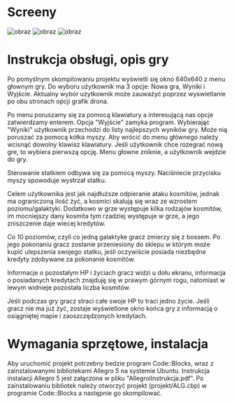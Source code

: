 # Screeny

![obraz](https://github.com/Yorshka-Vermilion/Projekt-C/assets/59543577/292d1630-57d7-4537-8d3b-4e6cb26368b1)
![obraz](https://github.com/Yorshka-Vermilion/Projekt-C/assets/59543577/8db3ebd7-b8c6-400f-a981-f90dec8417bb)
![obraz](https://github.com/Yorshka-Vermilion/Projekt-C/assets/59543577/42e59ad6-cce0-4bfd-958e-f872324179e9)


# Instrukcja obsługi, opis gry

Po pomyślnym skompilowaniu projektu wyświetli się okno 640x640 z menu 
głownym gry. Do wyboru użytkownik ma 3 opcje: Nowa gra, Wyniki i Wyjście. Aktualny 
wybór użytkownik może zauważyć poprzez wyswietlanie po obu stronach opcji grafik 
drona. 

Po menu poruszamy się za pomocą klawiatury a interesującą nas opcje 
zatwierdzamy enterem. Opcja "Wyjście" zamyka program. Wybierając "Wyniki" 
użytkownik przechodzi do listy najlepszych wyników gry. Może nią poruszać za pomocą 
kółka myszy. Aby wrócić do menu głównego należy wcisnąć dowolny klawisz klawiatury.
Jeśli użytkownik chce rozegrać nową gre, to wybiera pierwszą opcję. Menu głowne zniknie, 
a użytkownik wejdzie do gry. 

Sterowanie statkiem odbywa się za pomocą myszy.
Naciśniecie przycisku myszy spowoduje wystrzał statku. 

Celem użytkownika jest jak najdłuższe odpieranie ataku kosmitów, jednak ma ograniczoną ilość żyć, a kosmici skalują 
się wraz ze wzrostem poziomu/galaktyki. Dodatkowo w grze występuje kilka rodzajów 
kosmitów, im mocniejszy dany kosmita tym rzadziej występuje w grze, a jego zniszczenie 
daje wiecej kredytów. 

Co 10 poziomów, czyli co jedną galaktyke gracz zmierzy się z bossem. Po jego pokonaniu gracz zostanie przeniesiony do sklepu w którym może 
kupić ulepszenia swojego statku, jeśli oczywiście posiada niezbędne kredyty zdobywane za 
pokonanie kosmitów. 

Informacje o pozostałym HP i życiach gracz widzi u dołu ekranu, 
informacja o posiadanych kredytach znajduję się w prawym górnym rogu, natomiast w 
lewym widnieje pozostała liczba kosmitów. 

Jeśli podczas gry gracz straci całe swoje HP to traci jedno życie. Jeśli gracz nie ma już żyć, zostaje wyświetlone okno końca gry z 
informacją o osiągniętej mapie i zaoszczędzonych kredytach.

# Wymagania sprzętowe, instalacja

Aby uruchomić projekt potrzebny bedzie program Code::Blocks, wraz z 
zainstalowanymi bibliotekami Allegro 5 na systemie Ubuntu.
Instrukcja instalacji Allegro 5 jest załączona w pliku "AllegroiInstrukcja.pdf".
Po zainstalowaniu bibliotek należy otworzyć projekt (projekt/ALG.cbp) w programie
Code::Blocks a następnie go skompilować.
